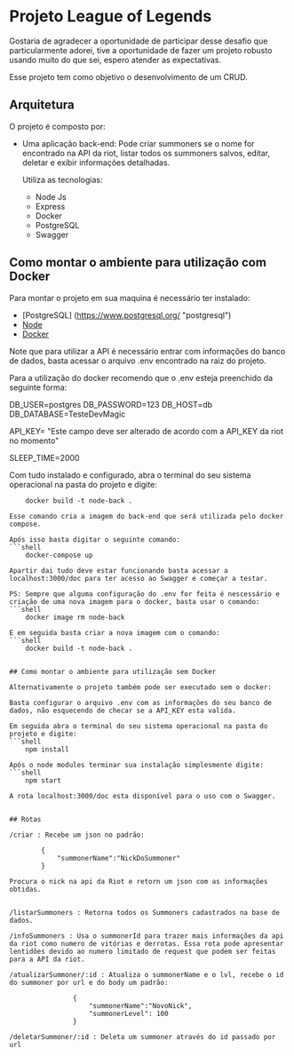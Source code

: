 # Projeto League of Legends

Gostaria de agradecer a oportunidade de participar desse desafio que particularmente adorei, tive a oportunidade de fazer um projeto robusto usando muito do que sei, espero atender as expectativas.

Esse projeto tem como objetivo o desenvolvimento de um CRUD.

## Arquitetura

O projeto é composto por:
- Uma aplicação back-end:
	Pode criar summoners se o nome for encontrado na API da riot, listar todos os summoners salvos, editar, deletar e exibir informações detalhadas.
	
	Utiliza as tecnologias:
	- Node Js
	- Express
	- Docker
	- PostgreSQL
	- Swagger

## Como montar o ambiente para utilização com Docker

Para montar o projeto em sua maquina é necessário ter instalado:

- [PostgreSQL] (https://www.postgresql.org/ "postgresql")
- [Node](https://nodejs.org/ "node")
- [Docker](https://www.docker.com/ "docker")

Note que para utilizar a API é necessário entrar com informações do banco de dados, basta acessar o arquivo .env encontrado na raiz do projeto.

Para a utilização do docker recomendo que o .env esteja preenchido da seguinte forma:

DB_USER=postgres
DB_PASSWORD=123
DB_HOST=db
DB_DATABASE=TesteDevMagic

API_KEY= "Este campo deve ser alterado de acordo com a API_KEY da riot no momento"

SLEEP_TIME=2000


Com tudo instalado e configurado, abra o terminal do seu sistema operacional na pasta do projeto e digite:
```shell
	docker build -t node-back .

Esse comando cria a imagem do back-end que será utilizada pelo docker compose.

Após isso basta digitar o seguinte comando:
```shell
	docker-compose up

Apartir dai tudo deve estar funcionando basta acessar a localhost:3000/doc para ter acesso ao Swagger e começar a testar.

PS: Sempre que alguma configuração do .env for feita é nescessário e criação de uma nova imagem para o docker, basta usar o comando:
```shell
	docker image rm node-back

E em seguida basta criar a nova imagem com o comando:
```shell
	docker build -t node-back .


## Como montar o ambiente para utilização sem Docker

Alternativamente o projeto também pode ser executado sem o docker:

Basta configurar o arquivo .env com as informações do seu banco de dados, não esquecendo de checar se a API_KEY esta valida.

Em seguida abra o terminal do seu sistema operacional na pasta do projeto e digite:
```shell
	npm install

Após o node modules terminar sua instalação simplesmente digite:
```shell
	npm start

A rota localhost:3000/doc esta disponível para o uso com o Swagger.


## Rotas

/criar : Recebe um json no padrão:

		{
			"summonerName":"NickDoSummoner"
		}

Procura o nick na api da Riot e retorn um json com as informações obtidas.


/listarSummoners : Retorna todos os Summoners cadastrados na base de dados.

/infoSummoners : Usa o summonerId para trazer mais informações da api da riot como numero de vitórias e derrotas. Essa rota pode apresentar lentidões devido ao numero limitado de request que podem ser feitas para a API da riot.

/atualizarSummoner/:id : Atualiza o summonerName e o lvl, recebe o id do summoner por url e do body um padrão:
		
				{
  					"summonerName":"NovoNick",
  					"summonerLevel": 100
				}

/deletarSummoner/:id : Deleta um summoner através do id passado por url
